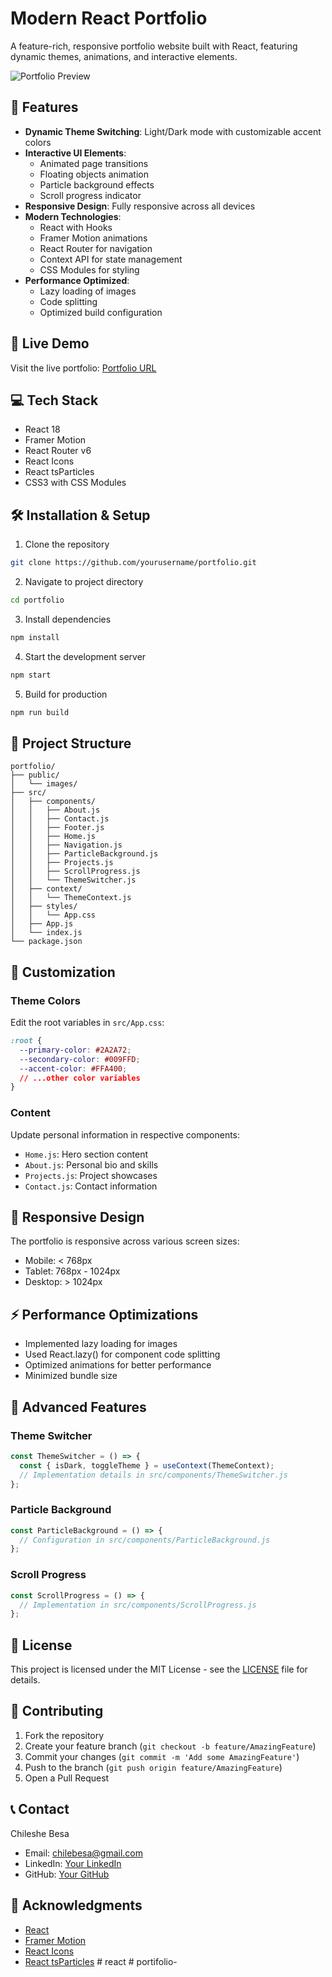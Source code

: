 # Modern React Portfolio

A feature-rich, responsive portfolio website built with React, featuring dynamic themes, animations, and interactive elements.

![Portfolio Preview](public/images/portfolio-preview.png)

## 🌟 Features

- **Dynamic Theme Switching**: Light/Dark mode with customizable accent colors
- **Interactive UI Elements**: 
  - Animated page transitions
  - Floating objects animation
  - Particle background effects
  - Scroll progress indicator
- **Responsive Design**: Fully responsive across all devices
- **Modern Technologies**:
  - React with Hooks
  - Framer Motion animations
  - React Router for navigation
  - Context API for state management
  - CSS Modules for styling
- **Performance Optimized**:
  - Lazy loading of images
  - Code splitting
  - Optimized build configuration

## 🚀 Live Demo

Visit the live portfolio: [Portfolio URL](https://your-portfolio-url.com)

## 💻 Tech Stack

- React 18
- Framer Motion
- React Router v6
- React Icons
- React tsParticles
- CSS3 with CSS Modules

## 🛠️ Installation & Setup

1. Clone the repository
```bash
git clone https://github.com/yourusername/portfolio.git
```

2. Navigate to project directory
```bash
cd portfolio
```

3. Install dependencies
```bash
npm install
```

4. Start the development server
```bash
npm start
```

5. Build for production
```bash
npm run build
```

## 📁 Project Structure

```
portfolio/
├── public/
│   └── images/
├── src/
│   ├── components/
│   │   ├── About.js
│   │   ├── Contact.js
│   │   ├── Footer.js
│   │   ├── Home.js
│   │   ├── Navigation.js
│   │   ├── ParticleBackground.js
│   │   ├── Projects.js
│   │   ├── ScrollProgress.js
│   │   └── ThemeSwitcher.js
│   ├── context/
│   │   └── ThemeContext.js
│   ├── styles/
│   │   └── App.css
│   ├── App.js
│   └── index.js
└── package.json
```

## 🎨 Customization

### Theme Colors
Edit the root variables in `src/App.css`:
```css
:root {
  --primary-color: #2A2A72;
  --secondary-color: #009FFD;
  --accent-color: #FFA400;
  // ...other color variables
}
```

### Content
Update personal information in respective components:
- `Home.js`: Hero section content
- `About.js`: Personal bio and skills
- `Projects.js`: Project showcases
- `Contact.js`: Contact information

## 📱 Responsive Design

The portfolio is responsive across various screen sizes:
- Mobile: < 768px
- Tablet: 768px - 1024px
- Desktop: > 1024px

## ⚡ Performance Optimizations

- Implemented lazy loading for images
- Used React.lazy() for component code splitting
- Optimized animations for better performance
- Minimized bundle size

## 🔧 Advanced Features

### Theme Switcher
```javascript
const ThemeSwitcher = () => {
  const { isDark, toggleTheme } = useContext(ThemeContext);
  // Implementation details in src/components/ThemeSwitcher.js
};
```

### Particle Background
```javascript
const ParticleBackground = () => {
  // Configuration in src/components/ParticleBackground.js
};
```

### Scroll Progress
```javascript
const ScrollProgress = () => {
  // Implementation in src/components/ScrollProgress.js
};
```

## 📄 License

This project is licensed under the MIT License - see the [LICENSE](LICENSE) file for details.

## 🤝 Contributing

1. Fork the repository
2. Create your feature branch (`git checkout -b feature/AmazingFeature`)
3. Commit your changes (`git commit -m 'Add some AmazingFeature'`)
4. Push to the branch (`git push origin feature/AmazingFeature`)
5. Open a Pull Request

## 📞 Contact

Chileshe Besa
- Email: chilebesa@gmail.com
- LinkedIn: [Your LinkedIn](https://linkedin.com/in/yourusername)
- GitHub: [Your GitHub](https://github.com/yourusername)

## 🙏 Acknowledgments

- [React](https://reactjs.org/)
- [Framer Motion](https://www.framer.com/motion/)
- [React Icons](https://react-icons.github.io/react-icons/)
- [React tsParticles](https://particles.js.org/)
#   r e a c t  
 #   p o r t i f o l i o -  
 